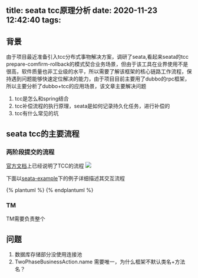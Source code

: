 title: seata tcc原理分析
date: 2020-11-23 12:42:40
tags:
---
## 背景
由于项目最近准备引入tcc分布式事物解决方案，调研了seata,看起来seata的tcc prepare-comfirm-rollback的模式契合业务场景，但由于该工具在业界使用不是很高，软件质量也非工业级的水平，所以需要了解该框架的核心链路工作流程，保持遇到问题能够快速定位解决的能力，由于项目目前主要用了dubbo的rpc框架，所以主要分析了dubbo+tcc的应用场景，该文章主要解决问题

1. tcc是怎么和spring结合
1. tcc补偿流程的执行原理，seata是如何记录持久化任务，进行补偿的
1. tcc有什么常见的坑

## seata tcc的主要流程
### 两阶段提交的流程

[官方文档](http://seata.io/zh-cn/docs/dev/mode/tcc-mode.html)上已经说明了TCC的流程
![](http://seata.io/img/seata_tcc-1.png)

下面以[seata-example](https://github.com/seata/seata-samples/tree/master/tcc/springboot-tcc-sample)下的例子详细描述其交互流程

{% plantuml %}
{% endplantuml %}

### TM
TM需要负责整个

##






## 问题
1. 数据库存储部分没使用连接池
2. TwoPhaseBusinessAction.name 需要唯一，为什么框架不默认类名+方法名？